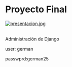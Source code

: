 <h1>Proyecto Final</h1>

[![presentacion.jpg](https://i.postimg.cc/vmTQWK1n/presentacion.jpg)](https://postimg.cc/ns8bx0GV)

<p><br>Administración de Django</br></p>
<p>user: german</p>
<p>passwprd:german25</p>
